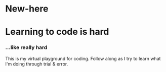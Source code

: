 # New-here
<h1>Learning to code is hard</h1>
<h3>...like really hard</h3>

This is my virtual playground for coding.
Follow along as I try to learn what I'm doing through trial & error. 

